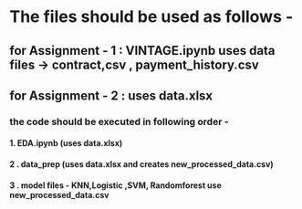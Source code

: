# The  files should be used as follows -
## for Assignment  - 1 : VINTAGE.ipynb uses data files -> contract,csv , payment_history.csv
## for  Assignment  - 2 :  uses data.xlsx
### the code should be executed in following order - 
#### 1. EDA.ipynb (uses data.xlsx)
#### 2 . data_prep (uses data.xlsx and creates new_processed_data.csv)
#### 3 . model files - KNN,Logistic ,SVM, Randomforest use new_processed_data.csv
